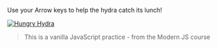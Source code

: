 Use your Arrow keys to help the hydra catch its lunch!

[![Hungry Hydra]("./so-close.png")](https://nyafologus.github.io/the-frenchiest-fry "Catch me if you can!")

>This is a vanilla JavaScript practice - from the Modern JS course
